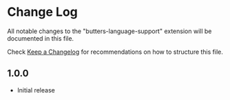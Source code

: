 # Change Log

All notable changes to the "butters-language-support" extension will be documented in this file.

Check [Keep a Changelog](http://keepachangelog.com/) for recommendations on how to structure this file.

## 1.0.0

- Initial release